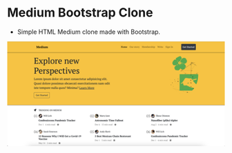 # Medium Bootstrap Clone
- Simple HTML Medium clone made with Bootstrap.

![ekran-resmi](snap-medium.png)